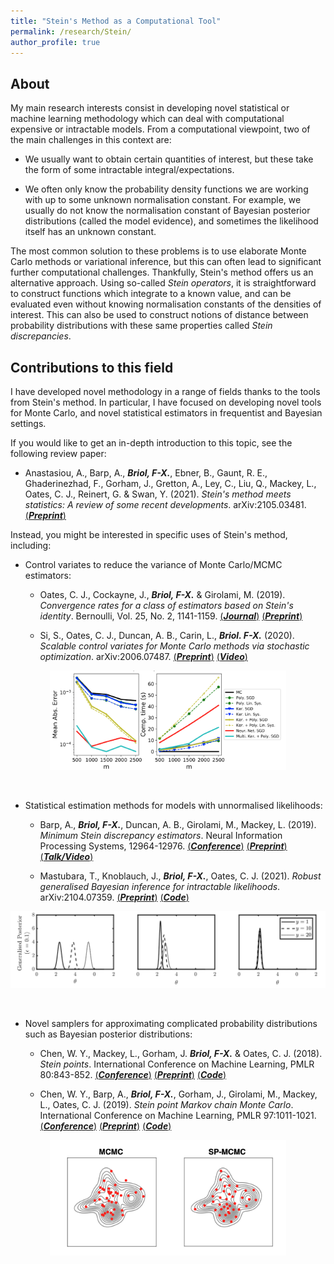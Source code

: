 ```yaml
---
title: "Stein's Method as a Computational Tool"
permalink: /research/Stein/
author_profile: true
---
```


## About

My main research interests consist in developing novel statistical or machine learning methodology which can deal with computational expensive or intractable models. From a computational viewpoint, two of the main challenges in this context are: 

* We usually want to obtain certain quantities of interest, but these take the form of some intractable integral/expectations.

* We often only know the probability density functions we are working with up to some unknown normalisation constant. For example, we usually do not know the normalisation constant of Bayesian posterior distributions (called the model evidence), and sometimes the likelihood itself has an unknown constant.

The most common solution to these problems is to use elaborate Monte Carlo methods or variational inference, but this can often lead to significant further computational challenges. Thankfully, Stein's method offers us an alternative approach. Using so-called *Stein operators*, it is straightforward to construct functions which integrate to a known value, and can be evaluated even without knowing normalisation constants of the densities of interest. This can also be used to construct notions of distance between probability distributions with these same properties called *Stein discrepancies*.

## Contributions to this field

I have developed novel methodology in a range of fields thanks to the tools from Stein's method. In particular, I have focused on developing novel tools for Monte Carlo, and novel statistical estimators in frequentist and Bayesian settings. 

If you would like to get an in-depth introduction to this topic, see the following review paper:

   * Anastasiou, A., Barp, A., ***Briol, F-X.***, Ebner, B., Gaunt, R. E., Ghaderinezhad, F., Gorham, J., Gretton, A., Ley, C., Liu, Q., Mackey, L., Oates, C. J., Reinert, G. & Swan, Y. (2021). *Stein's method meets statistics: A review of some recent developments*. arXiv:2105.03481. [(***Preprint***)](https://arxiv.org/abs/2105.03481)


Instead, you might be interested in specific uses of Stein's method, including:
* Control variates to reduce the variance of Monte Carlo/MCMC estimators:

  * Oates, C. J., Cockayne, J., ***Briol, F-X.*** & Girolami, M. (2019). *Convergence rates for a class of estimators based on Stein's identity*. Bernoulli, Vol. 25, No. 2, 1141-1159. [(***Journal***)](https://projecteuclid.org/euclid.bj/1551862846) [(***Preprint***)](https://fxbriol.github.io/pdfs/Bernoulli_1551862846.pdf)

  * Si, S., Oates, C. J., Duncan, A. B., Carin, L., ***Briol. F-X.*** (2020). *Scalable control variates for Monte Carlo methods via stochastic optimization*. arXiv:2006.07487. [(***Preprint***)](https://arxiv.org/abs/2006.07487) [(***Video***)](https://www.youtube.com/watch?v=6MheW58gyKA)


<p align="center">
  <img src="/images/Stein-CV.png" alt="Control Variates from Stein's Method" width="75%">
</p>

<br>

* Statistical estimation methods for models with unnormalised likelihoods:

  * Barp, A., ***Briol, F-X.***, Duncan, A. B., Girolami, M., Mackey, L. (2019). *Minimum Stein discrepancy estimators*. Neural Information Processing Systems, 12964-12976. [(***Conference***)](https://papers.nips.cc/paper/9457-minimum-stein-discrepancy-estimators) [(***Preprint***)](https://arxiv.org/abs/1906.08283) [(***Talk/Video***)](https://slideslive.com/38917866/minimun-stein-discrepancy-estimators)

  * Mastubara, T., Knoblauch, J., ***Briol, F-X.***, Oates, C. J. (2021). *Robust generalised Bayesian inference for intractable likelihoods*. arXiv:2104.07359. [(***Preprint***)](https://arxiv.org/abs/2104.07359) [(***Code***)](https://github.com/takuomatsubara/KSD-Bayes)

<p align="center">
  <img src="/images/KSD-Bayes.png" alt="Robust inference with KSD-Bayes" width="100%">
</p>

<br>


* Novel samplers for approximating complicated probability distributions such as Bayesian posterior distributions:

  * Chen, W. Y., Mackey, L., Gorham, J. ***Briol, F-X.*** & Oates, C. J. (2018). *Stein points*. International Conference on Machine Learning, PMLR 80:843-852. 
[(***Conference***)](http://proceedings.mlr.press/v80/chen18f.html) [(***Preprint***)](https://arxiv.org/abs/1803.10161) [(***Code***)](https://github.com/wilson-ye-chen/stein_points)

  * Chen, W. Y., Barp, A., ***Briol, F-X.***, Gorham, J., Girolami, M., Mackey, L., Oates, C. J. (2019). *Stein point Markov chain Monte Carlo*. International Conference on Machine Learning, PMLR 97:1011-1021. [(***Conference***)](http://proceedings.mlr.press/v97/chen19b.html) [(***Preprint***)](https://arxiv.org/abs/1905.03673) [(***Code***)](https://github.com/wilson-ye-chen/sp-mcmc)


<p align="center">
  <img src="/images/SP.png" alt="Stein Points" width="75%">
</p>


